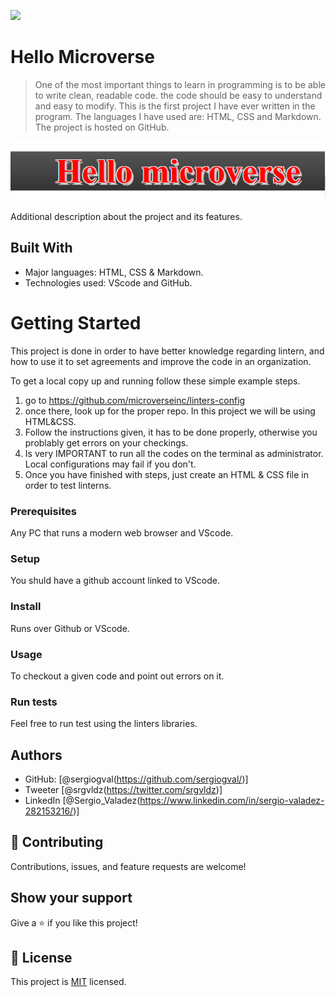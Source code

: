 ![](https://img.shields.io/badge/Microverse-blueviolet)

# Hello Microverse

> One of the most important things to learn in programming is to be able to write clean, readable code.
> the code should be easy to understand and easy to modify. This is the first project I have ever written in
>  the program. The languages I have used are: HTML, CSS and Markdown. The project is hosted on GitHub.

![screenshot](./app_screenshot.png)

Additional description about the project and its features.

## Built With

- Major languages:  HTML, CSS & Markdown.
- Technologies used: VScode and GitHub.


# Getting Started

This project is done in order to have better knowledge regarding lintern, and how to use it to set agreements and improve the code in an organization.


To get a local copy up and running follow these simple example steps.

1. go to https://github.com/microverseinc/linters-config
2. once there, look up for the proper repo. In this project we will be using HTML&CSS.
3. Follow the instructions given, it has to be done properly, otherwise you problably get errors on your checkings.
4. Is very IMPORTANT to run all the codes on the terminal as administrator. Local configurations may fail if you don't.
5. Once you have finished with steps, just create an HTML & CSS file in order to test linterns.

### Prerequisites

Any PC that runs a modern web browser and VScode.

### Setup

You shuld have a github account linked to VScode.

### Install

Runs over Github or VScode.

### Usage

To checkout a given code and point out errors on it.

### Run tests

Feel free to run test using the linters libraries.

## Authors


- GitHub: [@sergiogval(https://github.com/sergiogval/)]
- Tweeter [@srgvldz(https://twitter.com/srgvldz)]
- LinkedIn [@Sergio_Valadez(https://www.linkedin.com/in/sergio-valadez-282153216/)]

## 🤝 Contributing

Contributions, issues, and feature requests are welcome!

## Show your support

Give a ⭐️ if you like this project!


## 📝 License

This project is [MIT](./MIT.md) licensed.